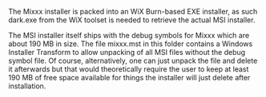 The Mixxx installer is packed into an WiX Burn-based EXE installer, as such
dark.exe from the WiX toolset is needed to retrieve the actual MSI installer.

The MSI installer itself ships with the debug symbols for Mixxx which are about
190 MB in size. The file mixxx.mst in this folder contains a Windows Installer
Transform to allow unpacking of all MSI files without the debug symbol file.
Of course, alternatively, one can just unpack the file and delete it afterwards
but that would theoretically require the user to keep at least 190 MB of free
space available for things the installer will just delete after installation.
